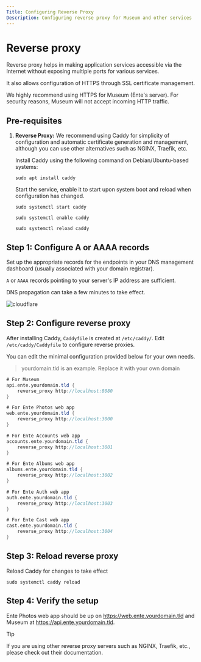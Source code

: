 ```yaml
---
Title: Configuring Reverse Proxy
Description: Configuring reverse proxy for Museum and other services
---
```


# Reverse proxy

Reverse proxy helps in making application services
accessible via the Internet without exposing multiple
ports for various services.

It also allows configuration of HTTPS through SSL certificate management.

We highly recommend using HTTPS for Museum (Ente's server). For security reasons, Museum
will not accept incoming HTTP traffic.

## Pre-requisites

1. **Reverse Proxy:** We recommend using Caddy for simplicity of
configuration and automatic certificate generation and management,
although you can use other alternatives such as NGINX, Traefik, etc.
    
    Install Caddy using the following command on Debian/Ubuntu-based systems:
    ``` shell
    sudo apt install caddy
    ```

    Start the service, enable it to start upon system boot and reload when configuration
    has changed.

    ``` shell
    sudo systemctl start caddy

    sudo systemctl enable caddy

    sudo systemctl reload caddy
    ```

## Step 1: Configure A or AAAA records

Set up the appropriate records for the endpoints in your DNS
management dashboard (usually associated with your domain registrar).

`A` or `AAAA` records pointing to your server's IP address are sufficient.

DNS propagation can take a few minutes to take effect.

![cloudflare](/cloudflare.png)

## Step 2: Configure reverse proxy

After installing Caddy, `Caddyfile` is created at
`/etc/caddy/`. Edit `/etc/caddy/Caddyfile` to configure reverse proxies.

You can edit the minimal configuration provided below for your own needs.

> yourdomain.tld is an example. Replace it with your own domain

```groovy
# For Museum
api.ente.yourdomain.tld {
    reverse_proxy http://localhost:8080
}

# For Ente Photos web app
web.ente.yourdomain.tld {
    reverse_proxy http://localhost:3000
}

# For Ente Accounts web app
accounts.ente.yourdomain.tld {
    reverse_proxy http://localhost:3001
}

# For Ente Albums web app
albums.ente.yourdomain.tld {
    reverse_proxy http://localhost:3002
}

# For Ente Auth web app
auth.ente.yourdomain.tld {
    reverse_proxy http://localhost:3003
}

# For Ente Cast web app
cast.ente.yourdomain.tld {
    reverse_proxy http://localhost:3004
}
```

## Step 3: Reload reverse proxy

Reload Caddy for changes to take effect

``` shell
sudo systemctl caddy reload
```

## Step 4: Verify the setup

Ente Photos web app should be up on https://web.ente.yourdomain.tld and
Museum at https://api.ente.yourdomain.tld.

> [!TIP]
> If you are using other reverse proxy servers such as NGINX,
> Traefik, etc., please check out their documentation.
